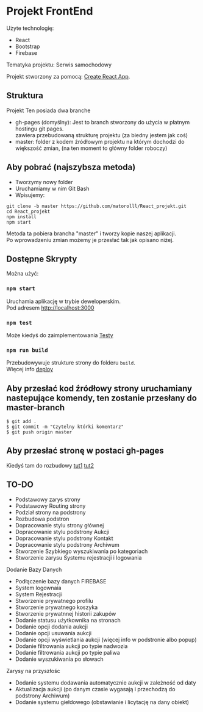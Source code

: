 # Projekt FrontEnd

Użyte technologię:
- React
- Bootstrap
- Firebase

Tematyka projektu: Serwis samochodowy

Projekt stworzony za pomocą: [Create React App](https://github.com/facebook/create-react-app).

## Struktura

Projekt Ten posiada dwa branche
- gh-pages (domyślny): Jest to branch stworzony do użycia w płatnym hostingu git pages.\
zawiera przebudowaną strukturę projektu (za biedny jestem jak coś)
- master: folder z kodem źródłowym projektu na którym dochodzi do większość zmian, (na ten moment to główny folder roboczy)



## Aby pobrać (najszybsza metoda)

- Tworzymy nowy folder
- Uruchamiamy w nim Git Bash
- Wpisujemy:
```
git clone -b master https://github.com/matorolll/React_projekt.git
cd React_projekt
npm install
npm start
```
Metoda ta pobiera brancha "master" i tworzy kopie naszej aplikacji.\
Po wprowadzeniu zmian możemy je przesłać tak jak opisano niżej.


## Dostępne Skrypty
Można użyć:

### `npm start`

Uruchamia aplikację w trybie deweloperskim.\
Pod adresem [http://localhost:3000](http://localhost:3000)

### `npm test`
Może kiedyś do zaimplementowania [Testy](https://facebook.github.io/create-react-app/docs/running-tests)

### `npm run build`

Przebudowywuje strukture strony do folderu `build`.\
Więcej info [deploy](https://facebook.github.io/create-react-app/docs/deployment)

## Aby przesłać kod źródłowy strony uruchamiany nastepujące komendy, ten zostanie przesłany do master-branch

```
$ git add .
$ git commit -m "Czytelny którki komentarz"
$ git push origin master
```

## Aby przesłać stronę w postaci gh-pages 
Kiedyś tam do rozbudowy
 [tut1](https://github.com/gitname/react-gh-pages/tree/master)
 [tut2](https://www.c-sharpcorner.com/article/how-to-deploy-react-application-on-github-pages/)
 
 
## TO-DO

- Podstawowy zarys strony
- Podstawowy Routing strony
- Podział strony na podstrony
- Rozbudowa podstron
- Dopracowanie stylu strony głównej
- Dopracowanie stylu podstrony Aukcji
- Dopracowanie stylu podstrony Kontakt
- Dopracowanie stylu podstrony Archiwum
- Stworzenie Szybkiego wyszukiwania po kategoriach
- Stworzenie zarysu Systemu rejestracji i logowania

Dodanie Bazy Danych

- Podłączenie bazy danych FIREBASE
- System logownaia
- System Rejestracji
- Stworzenie prywatnego profilu
- Stworzenie prywatnego koszyka
- Stworzenie prywatnnej historii zakupów
- Dodanie statusu użytkownika na stronach
- Dodanie opcji dodania aukcji
- Dodanie opcji usuwania aukcji
- Dodanie opcji wyświetlania aukcji (więcej info w podstronie albo popup)
- Dodanie filtrowania aukcji po typie nadwozia
- Dodanie filtrowania aukcji po typie paliwa
- Dodanie wyszukiwania po słowach

Zarysy na przyszłośc

- Dodanie systemu dodawania automatycznie aukcji w zależność od daty
- Aktualizacja aukcji (po danym czasie wygasają i przechodzą do podstrony Archiwum)
- Dodanie systemu giełdowego (obstawianie i licytację na dany obiekt) 





